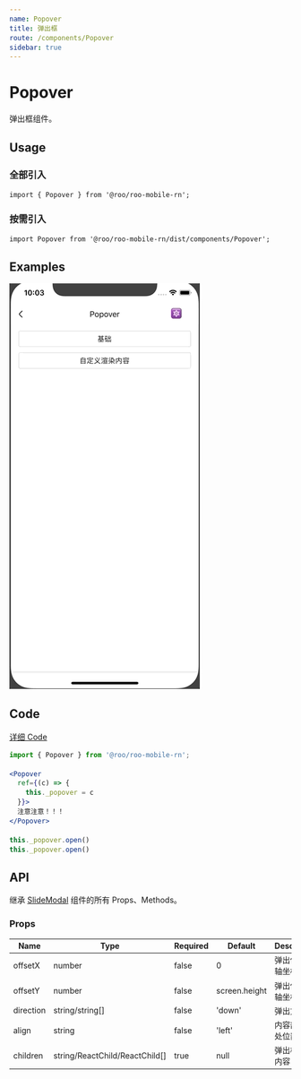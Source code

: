 ```yaml
---
name: Popover
title: 弹出框
route: /components/Popover
sidebar: true
---
```


# Popover

弹出框组件。

## Usage

### 全部引入
```
import { Popover } from '@roo/roo-mobile-rn';
```

### 按需引入
```
import Popover from '@roo/roo-mobile-rn/dist/components/Popover';
```

## Examples

![image](../images/Popover/1.gif)

## Code
[详细 Code](https://github.com/Meituan-Dianping/beeshell/tree/master/examples/Popover/index.tsx)

```jsx
import { Popover } from '@roo/roo-mobile-rn';

<Popover
  ref={(c) => {
    this._popover = c
  }}>
  注意注意！！！
</Popover>

this._popover.open()
this._popover.open()
```

## API

继承 [SlideModal](./SlideModal.md) 组件的所有 Props、Methods。

### Props

| Name | Type | Required | Default | Description |
| ---- | ---- | ---- | ---- | ---- |
| offsetX | number | false | 0 | 弹出位置 X 轴坐标 |
| offsetY | number | false | screen.height | 弹出位置 Y 轴坐标 |
| direction | string/string[] | false | 'down' | 弹出方向 |
| align | string | false | 'left' | 内容部分所处位置 |
| children | string/ReactChild/ReactChild[] | true | null | 弹出框展示内容 |